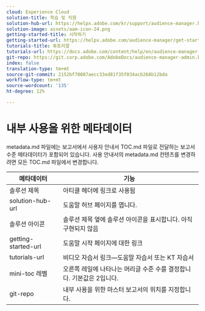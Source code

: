 ```yaml
---
cloud: Experience Cloud
solution-title: 학습 및 지원
solution-hub-url: https://helpx.adobe.com/kr/support/audience-manager.html
solution-image: assets/aam-icon-24.png
getting-started-title: 시작하기
getting-started-url: https://helpx.adobe.com/audience-manager/get-started.html
tutorials-title: 튜토리얼
tutorials-url: https://docs.adobe.com/content/help/en/audience-manager-learn/tutorials/overview.html
git-repo: https://git.corp.adobe.com/AdobeDocs/audience-manager-admin.ko-KR
index: false
translation-type: tm+mt
source-git-commit: 2152bf70087aecc33ed81f35f034acb268b12bda
workflow-type: tm+mt
source-wordcount: '135'
ht-degree: 12%

---
```



# 내부 사용을 위한 메타데이터

metadata.md 파일에는 보고서에서 사용자 안내서 TOC.md 파일로 전달하는 보고서 수준 메타데이터가 포함되어 있습니다. 사용 안내서의 metadata.md 컨텐츠를 변경하려면 모든 TOC.md 파일에서 변경합니다.

| 메타데이터 | 기능 |
|--- |--- |
| 솔루션 제목 | 아티클 헤더에 링크로 사용됨 |
| solution-hub-url | 도움말 허브 페이지를 엽니다. |
| 솔루션 아이콘 | 솔루션 제목 옆에 솔루션 아이콘을 표시합니다. 아직 구현되지 않음 |
| getting-started-url | 도움말 시작 페이지에 대한 링크 |
| tutorials-url | 비디오 자습서 링크—도움말 자습서 또는 KT 자습서 |
| mini-toc 레벨 | 오른쪽 레일에 나타나는 머리글 수준 수를 결정합니다. 기본값은 2입니다. |
| git-repo | 내부 사용을 위한 마스터 보고서의 위치를 지정합니다. |

